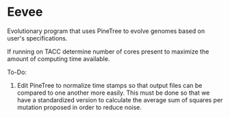 # Eevee
Evolutionary program that uses PineTree to evolve genomes based on user's specifications.

If running on TACC determine number of cores present to maximize the amount of computing time available.

To-Do:
1) Edit PineTree to normalize time stamps so that output files can be compared to one another more easily. This must be done so that we have a standardized version to calculate the average sum of squares per mutation proposed in order to reduce noise.
